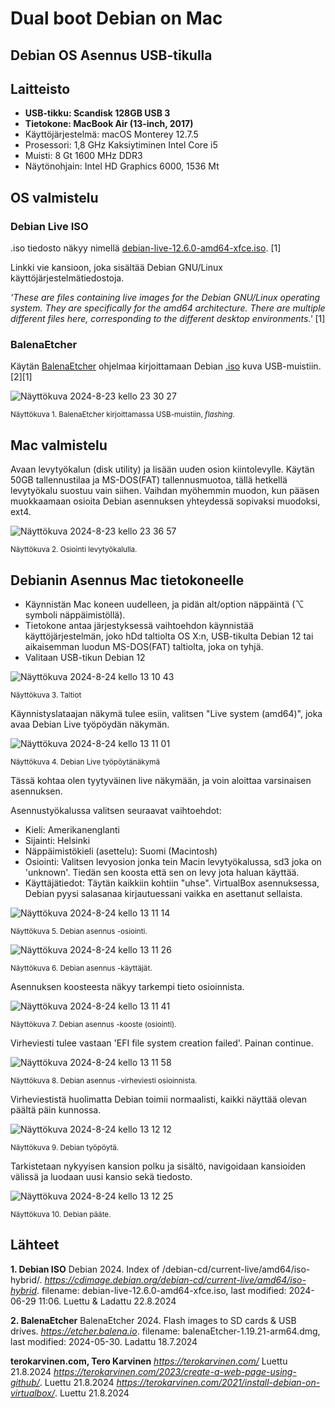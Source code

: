 # Dual boot Debian on Mac

## Debian OS Asennus USB-tikulla



## Laitteisto

- **USB-tikku: Scandisk 128GB USB 3**
- **Tietokone: MacBook Air (13-inch, 2017)**
- Käyttöjärjestelmä: macOS Monterey 12.7.5
- Prosessori: 1,8 GHz Kaksiytiminen Intel Core i5
- Muisti: 8 Gt 1600 MHz DDR3
- Näytönohjain: Intel HD Graphics 6000, 1536 Mt



## OS valmistelu

### Debian Live ISO

.iso tiedosto näkyy nimellä [debian-live-12.6.0-amd64-xfce.iso](https://cdimage.debian.org/debian-cd/current-live/amd64/iso-hybrid). [1]

Linkki vie kansioon, joka sisältää Debian GNU/Linux käyttöjärjestelmätiedostoja. 

_'These are files containing live images for the Debian GNU/Linux operating system. They are specifically for the amd64 architecture. There are multiple different files here, corresponding to the different desktop environments.'_ [1]


### BalenaEtcher

Käytän [BalenaEtcher](https://etcher.balena.io) ohjelmaa kirjoittamaan Debian [.iso](https://cdimage.debian.org/debian-cd/current-live/amd64/iso-hybrid/debian-live-12.6.0-amd64-xfce.iso) kuva USB-muistiin. [2][1]

![Näyttökuva 2024-8-23 kello 23 30 27](https://github.com/user-attachments/assets/b40074bb-90dd-4954-a889-a856d8780942)

<sub>Näyttökuva 1. BalenaEtcher kirjoittamassa USB-muistiin, _flashing_.</sub>


## Mac valmistelu

Avaan levytyökalun (disk utility) ja lisään uuden osion kiintolevylle. Käytän 50GB tallennustilaa ja MS-DOS(FAT) tallennusmuotoa, tällä hetkellä levytyökalu suostuu vain siihen. Vaihdan myöhemmin muodon, kun pääsen muokkaamaan osioita Debian asennuksen yhteydessä sopivaksi muodoksi, ext4.

![Näyttökuva 2024-8-23 kello 23 36 57](https://github.com/user-attachments/assets/47b2b0c6-874a-43fe-9875-165eca65b8bb)

<sub>Näyttökuva 2. Osiointi levytyökalulla.</sub>


## Debianin Asennus Mac tietokoneelle

- Käynnistän Mac koneen uudelleen, ja pidän alt/option näppäintä (⌥ symboli näppäimistöllä).
- Tietokone antaa järjestyksessä vaihtoehdon käynnistää käyttöjärjestelmän, joko hDd taltiolta OS X:n, USB-tikulta Debian 12 tai aikaisemman luodun MS-DOS(FAT) taltiolta, joka on tyhjä.
- Valitaan USB-tikun Debian 12

![Näyttökuva 2024-8-24 kello 13 10 43](https://github.com/user-attachments/assets/7cb67ec7-e093-4067-ae6f-732f13d0bf5d)

<sub>Näyttökuva 3. Taltiot</sub>

Käynnistyslataajan näkymä tulee esiin, valitsen "Live system (amd64)", joka avaa Debian Live työpöydän näkymän.

![Näyttökuva 2024-8-24 kello 13 11 01](https://github.com/user-attachments/assets/1889fb31-9439-4969-addb-25f585c931b7)

<sub>Näyttökuva 4. Debian Live työpöytänäkymä</sub>

Tässä kohtaa olen tyytyväinen live näkymään, ja voin aloittaa varsinaisen asennuksen.

Asennustyökalussa valitsen seuraavat vaihtoehdot:
- Kieli: Amerikanenglanti
- Sijainti: Helsinki
- Näppäimistökieli (asettelu): Suomi (Macintosh)
- Osiointi: Valitsen levyosion jonka tein Macin levytyökalussa, sd3 joka on 'unknown'. Tiedän sen koosta että sen on levy jota haluan käyttää.
- Käyttäjätiedot: Täytän kaikkiin kohtiin "uhse". VirtualBox asennuksessa, Debian pyysi salasanaa kirjautuessani vaikka en asettanut sellaista.

![Näyttökuva 2024-8-24 kello 13 11 14](https://github.com/user-attachments/assets/548aa362-3f76-42fa-bf3e-5343df9e3bb2)

<sub>Näyttökuva 5. Debian asennus -osiointi.</sub>

![Näyttökuva 2024-8-24 kello 13 11 26](https://github.com/user-attachments/assets/37efc19d-c0bd-440f-bfb6-bae914d2b543)

<sub>Näyttökuva 6. Debian asennus -käyttäjät.</sub>

Asennuksen koosteesta näkyy tarkempi tieto osioinnista.

![Näyttökuva 2024-8-24 kello 13 11 41](https://github.com/user-attachments/assets/9275d533-3954-4c38-8874-bf5eb65e8090)

<sub>Näyttökuva 7. Debian asennus -kooste (osiointi).</sub>

Virheviesti tulee vastaan 'EFI file system creation failed'. Painan continue.

![Näyttökuva 2024-8-24 kello 13 11 58](https://github.com/user-attachments/assets/2d7dad99-e377-4fd7-a352-cbb47a5f94d8)

<sub>Näyttökuva 8. Debian asennus -virheviesti osioinnista.</sub>

Virheviestistä huolimatta Debian toimii normaalisti, kaikki näyttää olevan päältä päin kunnossa.

![Näyttökuva 2024-8-24 kello 13 12 12](https://github.com/user-attachments/assets/1837f3e6-fdbb-477d-8392-a3f4216238d4)

<sub>Näyttökuva 9. Debian työpöytä.</sub>


Tarkistetaan nykyyisen kansion polku ja sisältö, navigoidaan kansioiden välissä ja luodaan uusi kansio sekä tiedosto.

![Näyttökuva 2024-8-24 kello 13 12 25](https://github.com/user-attachments/assets/71c58137-5aa5-4cf8-9e23-884cd2d6e2e3)

<sub>Näyttökuva 10. Debian pääte.</sub>

## Lähteet

**1. Debian ISO**
Debian 2024. Index of /debian-cd/current-live/amd64/iso-hybrid/. _https://cdimage.debian.org/debian-cd/current-live/amd64/iso-hybrid_. filename: debian-live-12.6.0-amd64-xfce.iso, last modified: 2024-06-29 11:06. Luettu & Ladattu 22.8.2024 

**2. BalenaEtcher**
BalenaEtcher 2024. Flash images to SD cards & USB drives. _https://etcher.balena.io_. filename: balenaEtcher-1.19.21-arm64.dmg, last modified: 2024-05-30. Ladattu 18.7.2024

**terokarvinen.com, Tero Karvinen**
_https://terokarvinen.com/_ Luettu 21.8.2024
_https://terokarvinen.com/2023/create-a-web-page-using-github/_. Luettu 21.8.2024
_https://terokarvinen.com/2021/install-debian-on-virtualbox/_. Luettu 21.8.2024
